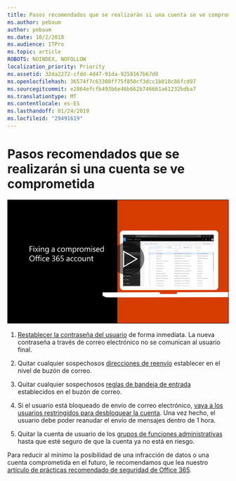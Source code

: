 ```yaml
---
title: Pasos recomendados que se realizarán si una cuenta se ve comprometida
ms.author: pebaum
author: pebaum
ms.date: 10/2/2018
ms.audience: ITPro
ms.topic: article
ROBOTS: NOINDEX, NOFOLLOW
localization_priority: Priority
ms.assetid: 32da2272-cfdd-4d47-91da-9258167b67d8
ms.openlocfilehash: 36574f7c63308ff75f850cf3dcc1b018c86fcd97
ms.sourcegitcommit: e2864efcfb493b6e46b662b746661a61232bdba7
ms.translationtype: MT
ms.contentlocale: es-ES
ms.lasthandoff: 01/24/2019
ms.locfileid: "29491619"
---
```

# <a name="recommended-steps-to-take-if-an-account-is-compromised"></a>Pasos recomendados que se realizarán si una cuenta se ve comprometida

[![Corregir una cuenta de Office 365 comprometida](media/797f355b-22a1-468e-91a4-a9d5bc45b19a.png)](https://www.microsoft.com/videoplayer/embed/RE2jvOb?pid=ocpVideo0-innerdiv-oneplayer&amp;postJsllMsg=true&amp;maskLevel=20&amp;autoplay=true)
  
1. [Restablecer la contraseña del usuario](https://support.office.com/article/7a5d073b-7fae-4aa5-8f96-9ecd041aba9c) de forma inmediata. La nueva contraseña a través de correo electrónico no se comunican al usuario final. 
    
2. Quitar cualquier sospechosos [direcciones de reenvío](https://support.office.com/article/ab5eb117-0f22-4fa7-a662-3a6bdb0add74) establecer en el nivel de buzón de correo. 
    
3. Quitar cualquier sospechosos [reglas de bandeja de entrada](https://support.office.com/article/1433E3A0-7FB0-4999-B536-50E05CB67FED) establecidos en el buzón de correo. 
    
4. Si el usuario está bloqueado de envío de correo electrónico, [vaya a los usuarios restringidos para desbloquear la cuenta](https://protection.office.com/?hash=/restrictedusers). Una vez hecho, el usuario debe poder reanudar el envío de mensajes dentro de 1 hora.
    
5. Quitar la cuenta de usuario de los [grupos de funciones administrativas](https://support.office.com/article/eac4d046-1afd-4f1a-85fc-8219c79e1504) hasta que esté seguro de que la cuenta ya no está en riesgo. 
    
Para reducir al mínimo la posibilidad de una infracción de datos o una cuenta comprometida en el futuro, le recomendamos que lea nuestro [artículo de prácticas recomendado de seguridad de Office 365](https://support.office.com/article/9295e396-e53d-49b9-ae9b-0b5828cdedc3).
  

